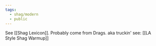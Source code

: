 ```yaml
---
tags:
  - shag/modern
  - public
---
```

See [[Shag Lexicon]]. Probably come from Drags. aka truckin' see: [[LA Style Shag Warmup]]